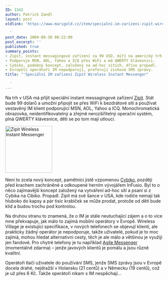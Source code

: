```yaml
---
ID: 1342
author: Patrick Zandl
layout: post
oldlink: 'https://www.marigold.cz/item/specialni-im-zarizeni-zipit-wireless-instant-messenger

  '
post_date: 2004-09-30 08:22:00
post_excerpt: ''
published: true
summary_points:
- Zipit, instant messagingové zařízení za 99 USD, míří na americký trh.
- Podporuje MSN, AOL, Yahoo a ICQ přes WiFi a má QWERTY klávesnici.
- Cybiko, podobný koncept, založený na ad-hoc sítích, dříve propadl.
- Evropští operátoři IM nepodporují, preferují ziskové SMS zprávy.
title: "'Speciální IM zařízení Zipit Wireless Instant Messenger"

  '
---
```


<p>
Na trh v USA má přijít speciální instant messagingové zařízení <a href="http://www.target.com/gp/detail.html/sr=2_1/qid=1095139879/ref=sr_2_1/601-7954806-9197729?asin=B0002ZYJ78&amp;qid%5F=1095139879">Zipit</a>. Stát bude 99 dolarů a umožní připojit se přes WiFi k bezdrátové síti a používat vestavěný IM klient podporující MSN, AOL, Yahoo a ICQ. Monochromatická obrazovka, neidentifikovatelný a zřejmě nerozšiřitelný operační systém, plná QWERTY klávesnice, děti se po tom mají utlouci. </p>

<div class="leftbox"><img src="/wp-content/uploads/1/20040930-zipit-im.jpg" alt="Zipit Wireless Instant Messenger" width="150" height="150" /></div>
<p>
Není to zcela nový koncept, pamětníci jistě vzpomenou <a href="http://www.cybiko.com">Cybiko</a>, později před krachem zachráněné a odkoupené herním vývojářem InFusio. Byl to o něco zajímavější koncept založený na vytváření ad-hoc sítí a psaní si z Cybika na Cibiko. Propadl. Zipit má své šance v USA, kde rodiče nemají tak hluboko do kapsy a pár tisíc krabiček se může prodat, protože od dětí bude klid a budou trochu pod kontrolou. </p>

<p>
Na druhou stranu to znamená, že o IM je stále neutuchající zájem a o to více mne překvapuje, jak málo to zajímá mobilní operátory v Evropě. Wireless Village je existující specifikace, v nových telefonech se objevují klienti, ale prakticky žádný operátor je nepodporuje, takže uživatelé, pokud je to moc zajímá, mohou hledat alternativní cesty, těch je ale málo a většinou je využijí jen fandové. Pro chytré telefony je tu například <a href="http://www.agilemobile.com">Agile Messenger</a> (momentálně zdarma) – jenže javových klientů je pomálu a jsou různě kvalitní. </p>

<p>
Operátoři tlačí uživatele do používání SMS, jenže SMS zprávy jsou v Evropě docela drahé, nejdražší v Holansku (21 centů) a v Německu (19 centů), což je už přes 6 Kč. Takže operátoři nikam s IM nespěchají…
</p>
